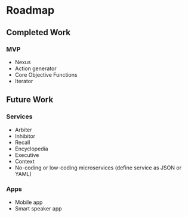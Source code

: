 # Roadmap

## Completed Work

### MVP

- Nexus
- Action generator
- Core Objective Functions
- Iterator

## Future Work

### Services

- Arbiter
- Inhibitor
- Recall
- Encyclopedia
- Executive
- Context
- No-coding or low-coding microservices (define service as JSON or YAML)

### Apps

- Mobile app
- Smart speaker app